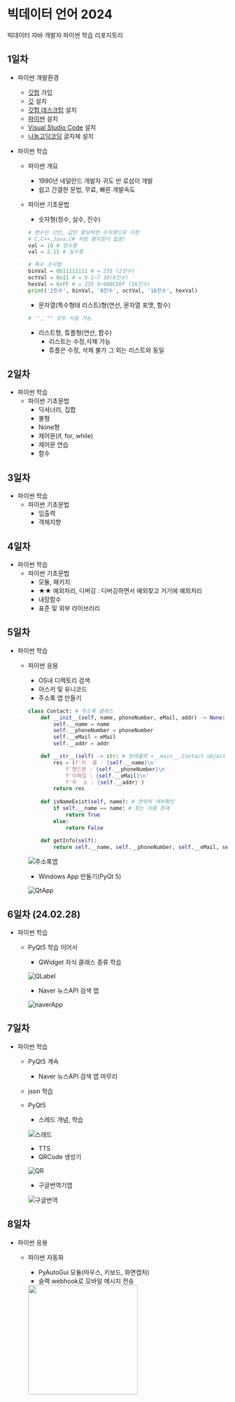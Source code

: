 # 빅데이터 언어 2024
빅데이터 자바 개발자 파이썬 학습 리포지토리

## 1일차
- 파이썬 개발환경 
    - [깃헙](https://github.com/) 가입  
    - [깃](https://git-scm.com/download/win) 설치
    - [깃헙 데스크탑](https://desktop.github.com/) 설치    
    - [파이썬](https://python.org) 설치
    - [Visual Studio Code](https://code.visualstudio.com/download) 설치
    - [나눔고딕코딩](https://github.com/naver/nanumfont) 글자체 설치

- 파이썬 학습
    - 파이썬 개요
        - 1990년 네덜란드 개발자 귀도 반 로섬이 개발
        - 쉽고 간결한 문법, 무료, 빠른 개발속도
    - 파이썬 기초문법
        - 숫자형(정수, 실수, 진수)

        ```python
        # 변수만 선언, 값만 할당하면 숫자형으로 지정
        # C,C++,Java,C# 처럼 형지정이 없음!
        val = 10 # 정수형
        val = 2.15 # 실수형

        # 특수 숫자형
        binVal = 0b11111111 # = 255 (2진수)
        octVal = 0o11 # = 9 1~7 10(8진수)
        hexVal = 0xFF # = 255 0~9ABCDEF (16진수)
        print('2진수', binVal, '8진수', octVal, '16진수', hexVal)
        ```
        - 문자열(특수형태 리스트)형(연산, 문자열 포맷, 함수)
        ```python
        # '', "" 모두 사용 가능        
        ```
        - 리스트형, 튜플형(연산, 함수) 
            - 리스트는 수정,삭제 가능
            - 튜플은 수정, 삭제 불가 그 외는 리스트와 동일


## 2일차
- 파이썬 학습
    - 파이썬 기초문법
        - 딕셔너리, 집합
        - 불형
        - None형
        - 제어문(if, for, while)
        - 제어문 연습
        - 함수

## 3일차
- 파이썬 학습
    - 파이썬 기초문법
        - 입출력
        - 객체지향


## 4일차
- 파이썬 학습
    - 파이썬 기초문법
        - 모듈, 패키지
        - ★★ 예외처리, 디버깅 : 디버깅하면서 예외찾고 거기에 예외처리
        - 내장함수
        - 표준 및 외부 라이브러리

## 5일차
- 파이썬 학습
    - 파이썬 응용
        - OS내 디렉토리 검색
        - 아스키 및 유니코드
        - 주소록 앱 만들기

        ```python
        class Contact: # 주소록 클래스
            def __init__(self, name, phoneNumber, eMail, addr) -> None: # 생성자
                self.__name = name
                self.__phoneNumber = phoneNumber
                self.__eMail = eMail
                self.__addr = addr

            def __str__(self) -> str: # 원래출력 <__main__.Contact object at 0x0000024500772150> 
                res = (f'이  름 : {self.__name}\n'
                    f'핸드폰 : {self.__phoneNumber}\n'
                    f'이메일 : {self.__eMail}\n'
                    f'주  소 : {self.__addr}')
                return res
            
            def isNameExist(self, name): # 연락처 여부확인
                if self.__name == name: # 찾는 이름 존재
                    return True
                else:
                    return False
                
            def getInfo(self):
                return self.__name, self.__phoneNumber, self.__eMail, self.__addr
        ```

        ![주소록앱](https://raw.githubusercontent.com/hugoMGSung/java-bigdata-2024/main/images/bigdata01.gif)

        - Windows App 만들기(PyQt 5)

        ![QtApp](https://raw.githubusercontent.com/hugoMGSung/java-bigdata-2024/main/images/bigdata02.png)


## 6일차 (24.02.28)
- 파이썬 학습
    - PyQt5 학습 이어서
        - QWidget 자식 클래스 종류 학습
        
        ![QLabel](https://raw.githubusercontent.com/hugoMGSung/java-bigdata-2024/main/images/bigdata03.png)

        - Naver 뉴스API 검색 앱 

        ![naverApp](https://raw.githubusercontent.com/hugoMGSung/java-bigdata-2024/main/images/bigdata04.png)

## 7일차
- 파이썬 학습
    - PyQt5 계속
        - Naver 뉴스API 검색 앱 마무리
    - json 학습
    - PyQt5
        - 스레드 개념, 학습

        ![스레드](https://raw.githubusercontent.com/hugoMGSung/java-bigdata-2024/main/images/bigdata05.png)

        - TTS       
        - QRCode 생성기

        ![QR](https://raw.githubusercontent.com/hugoMGSung/java-bigdata-2024/main/images/bigdata06.png)

        - 구글번역기앱

        ![구글번역](https://raw.githubusercontent.com/hugoMGSung/java-bigdata-2024/main/images/bigdata07.png)

## 8일차
- 파이썬 응용
    - 파이썬 자동화
        - PyAutoGui 모듈(마우스, 키보드, 화면캡처)
        - 슬랙 webhook로 모바일 메시지 전송
        
        <!-- ![슬랙](https://raw.githubusercontent.com/hugoMGSung/java-bigdata-2024/main/images/bigdata08.jpg) -->
        <!-- html 태그로 이미지를 삽입하면 문제없음 -->
        <img src="https://raw.githubusercontent.com/hugoMGSung/java-bigdata-2024/main/images/bigdata08.jpg" width="250">
